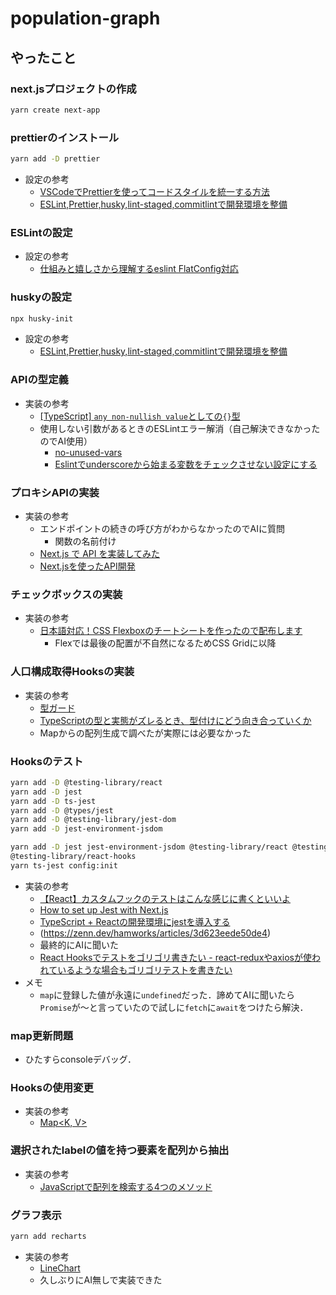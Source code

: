 # population-graph

## やったこと
### next.jsプロジェクトの作成
```bash
yarn create next-app
```

### prettierのインストール

```bash
yarn add -D prettier
```

- 設定の参考
    - [VSCodeでPrettierを使ってコードスタイルを統一する方法](https://liginc.co.jp/649627)
    - [ESLint,Prettier,husky,lint-staged,commitlintで開発環境を整備](https://zenn.dev/hayato94087/articles/f5e02dc3dadb58)

### ESLintの設定
- 設定の参考
    - [仕組みと嬉しさから理解するeslint FlatConfig対応](https://zenn.dev/cybozu_frontend/articles/about-eslint-flat-config)

### huskyの設定
```bash
npx husky-init
```
- 設定の参考
    - [ESLint,Prettier,husky,lint-staged,commitlintで開発環境を整備](https://zenn.dev/hayato94087/articles/f5e02dc3dadb58)

### APIの型定義
- 実装の参考
    - [[TypeScript] `any non-nullish value`としての`{}`型](https://qiita.com/sugoroku_y/items/09aace6a17a6b36dfee6)
    - 使用しない引数があるときのESLintエラー解消（自己解決できなかったのでAI使用）
        - [no-unused-vars](https://eslint.org/docs/latest/rules/no-unused-vars)
        - [Eslintでunderscoreから始まる変数をチェックさせない設定にする](https://shotat.hateblo.jp/entry/2016/10/26/000912)

### プロキシAPIの実装
- 実装の参考
    - エンドポイントの続きの呼び方がわからなかったのでAIに質問
        - 関数の名前付け
    - [Next.js で API を実装してみた](https://zenn.dev/yumemi_inc/articles/nextjs-rest-api)
    - [Next.jsを使ったAPI開発](https://qiita.com/hukuryo/items/56a516d6252326c8e2cf)

### チェックボックスの実装
- 実装の参考
    - [日本語対応！CSS Flexboxのチートシートを作ったので配布します](https://www.webcreatorbox.com/blog/css-flexbox-cheat-sheet)
        - Flexでは最後の配置が不自然になるためCSS Gridに以降

### 人口構成取得Hooksの実装
- 実装の参考
    - [型ガード](https://typescript-jp.gitbook.io/deep-dive/type-system/typeguard)
    - [TypeScriptの型と実態がズレるとき、型付けにどう向き合っていくか](https://zenn.dev/mybest_dev/articles/82ef8c34dfd1b7)
    - Mapからの配列生成で調べたが実際には必要なかった

### Hooksのテスト
```bash
yarn add -D @testing-library/react
yarn add -D jest
yarn add -D ts-jest
yarn add -D @types/jest
yarn add -D @testing-library/jest-dom
yarn add -D jest-environment-jsdom

yarn add -D jest jest-environment-jsdom @testing-library/react @testing-library/dom @testing-library/jest-dom ts-node @types/jest
@testing-library/react-hooks
yarn ts-jest config:init
```

- 実装の参考
    - [【React】カスタムフックのテストはこんな感じに書くといいよ](https://qiita.com/anneau/items/c3a1779ba228b23d0956)
    - [How to set up Jest with Next.js](https://nextjs.org/docs/pages/guides/testing/jest)
    - [TypeScript + Reactの開発環境にjestを導入する](https://zenn.dev/monkutarekun/articles/caa297e8a31a83)
    - (https://zenn.dev/hamworks/articles/3d623eede50de4)
    - 最終的にAIに聞いた
    - [React Hooksでテストをゴリゴリ書きたい - react-reduxやaxiosが使われているような場合もゴリゴリテストを書きたい](https://zenn.dev/bom_shibuya/articles/5c3ae7745c5e94)
- メモ
    - `map`に登録した値が永遠に`undefined`だった．諦めてAIに聞いたら`Promise`が～と言っていたので試しに`fetch`に`await`をつけたら解決．

### map更新問題
- ひたすらconsoleデバッグ．

### Hooksの使用変更
- 実装の参考
    - [Map<K, V>](https://typescriptbook.jp/reference/builtin-api/map)

### 選択されたlabelの値を持つ要素を配列から抽出
- 実装の参考
    - [JavaScriptで配列を検索する4つのメソッド](https://www.digitalocean.com/community/tutorials/js-array-search-methods-ja)

### グラフ表示
```bash
yarn add recharts
```
- 実装の参考
    - [LineChart](https://recharts.org/en-US/api/LineChart)
    - 久しぶりにAI無しで実装できた